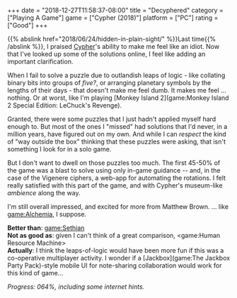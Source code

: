 +++
date = "2018-12-27T11:58:37-08:00"
title = "Decyphered"
category = ["Playing A Game"]
game = ["Cypher (2018)"]
platform = ["PC"]
rating = ["Good"]
+++

{{% abslink href="2018/06/24/hidden-in-plain-sight/" %}}Last time{{% /abslink %}}, I praised [Cypher](game:Cypher (2018))'s ability to make me feel like an idiot.  Now that I've looked up some of the solutions online, I feel like adding an important clarification.

When I fail to solve a puzzle due to outlandish leaps of logic - like collating binary bits into groups of <i>five?</i>, or arranging planetary symbols by the lengths of their days - that doesn't make me feel dumb.  It makes me feel ... nothing.  Or at worst, like I'm playing [Monkey Island 2](game:Monkey Island 2 Special Edition: LeChuck's Revenge).

Granted, there were some puzzles that I just hadn't applied myself hard enough to.  But most of the ones I "missed" had solutions that I'd never, in a million years, have figured out on my own.  And while I can <i>respect</i> the kind of "way outside the box" thinking that these puzzles were asking, that isn't something I look for in a solo game.

But I don't want to dwell on those puzzles too much.  The first 45-50% of the game was a blast to solve using only in-game guidance -- and, in the case of the Vigenere ciphers, a web-app for automating the rotations.  I felt really satisfied with this part of the game, and with Cypher's museum-like <i>ambience</i> along the way.

I'm still overall impressed, and excited for more from Matthew Brown.  ... like <game:Alchemia>, I suppose.

<b>Better than</b>: <game:Sethian>  
<b>Not as good as</b>: given I can't think of a great comparison, <game:Human Resource Machine>  
<b>Actually</b>: I think the leaps-of-logic would have been more fun if this was a co-operative multiplayer activity.  I wonder if a [Jackbox](game:The Jackbox Party Pack)-style mobile UI for note-sharing collaboration would work for this kind of game...

<i>Progress: 064%, including some internet hints.</i>
